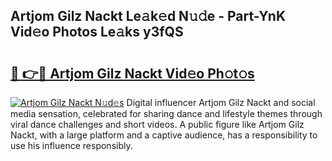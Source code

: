 ## Artjom Gilz Nackt Le𝚊k𝚎d N𝚞𝚍e - Part-YnK Vid𝚎o Photos Le𝚊ks y3fQS

# <h2><a href="http://fb35lm6.evod.top/?m=Artjom+Gilz+Nackt">🔗 👉🔴 Artjom Gilz Nackt Vid𝚎o Ph𝚘t𝚘s</a></h2>

[![Artjom Gilz Nackt N𝚞d𝚎s](https://i.imgur.com/8V9OHl7.gif)](http://fb35lm6.evod.top/?m=Artjom+Gilz+Nackt)
Digital influencer Artjom Gilz Nackt and social media sensation, celebrated for sharing dance and lifestyle themes through viral dance challenges and short videos. A public figure like Artjom Gilz Nackt, with a large platform and a captive audience, has a responsibility to use his influence responsibly. 
